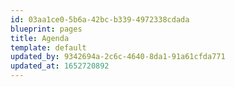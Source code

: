 ```yaml
---
id: 03aa1ce0-5b6a-42bc-b339-4972338cdada
blueprint: pages
title: Agenda
template: default
updated_by: 9342694a-2c6c-4640-8da1-91a61cfda771
updated_at: 1652720892
---
```

